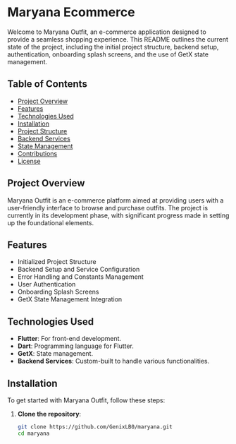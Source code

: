 # Maryana Ecommerce

Welcome to Maryana Outfit, an e-commerce application designed to provide a seamless shopping experience. This README outlines the current state of the project, including the initial project structure, backend setup, authentication, onboarding splash screens, and the use of GetX state management.

## Table of Contents
- [Project Overview](#project-overview)
- [Features](#features)
- [Technologies Used](#technologies-used)
- [Installation](#installation)
- [Project Structure](#project-structure)
- [Backend Services](#backend-services)
- [State Management](#state-management)
- [Contributions](#contributions)
- [License](#license)

## Project Overview

Maryana Outfit is an e-commerce platform aimed at providing users with a user-friendly interface to browse and purchase outfits. The project is currently in its development phase, with significant progress made in setting up the foundational elements.

## Features
- Initialized Project Structure
- Backend Setup and Service Configuration
- Error Handling and Constants Management
- User Authentication  
- Onboarding Splash Screens  
- GetX State Management Integration

## Technologies Used
- **Flutter**: For front-end development.
- **Dart**: Programming language for Flutter.
- **GetX**: State management.
- **Backend Services**: Custom-built to handle various functionalities.

## Installation

To get started with Maryana Outfit, follow these steps:

1. **Clone the repository**:
   ```bash
   git clone https://github.com/GenixLB0/maryana.git
   cd maryana
